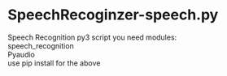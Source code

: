 # SpeechRecoginzer-speech.py
Speech Recognition  py3 script
you need modules:<br>
speech_recognition<br>
Pyaudio<br>
use pip install for the above
